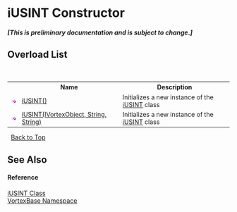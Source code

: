# iUSINT Constructor 
 _**\[This is preliminary documentation and is subject to change.\]**_


## Overload List
&nbsp;<table><tr><th></th><th>Name</th><th>Description</th></tr><tr><td>![Public method](media/pubmethod.gif "Public method")</td><td><a href="M_VortexBase_iUSINT__ctor.md">iUSINT()</a></td><td>
Initializes a new instance of the <a href="T_VortexBase_iUSINT.md">iUSINT</a> class</td></tr><tr><td>![Public method](media/pubmethod.gif "Public method")</td><td><a href="M_VortexBase_iUSINT__ctor_1.md">iUSINT(IVortexObject, String, String)</a></td><td>
Initializes a new instance of the <a href="T_VortexBase_iUSINT.md">iUSINT</a> class</td></tr></table>&nbsp;
<a href="#iusint-constructor">Back to Top</a>

## See Also


#### Reference
<a href="T_VortexBase_iUSINT.md">iUSINT Class</a><br /><a href="N_VortexBase.md">VortexBase Namespace</a><br />